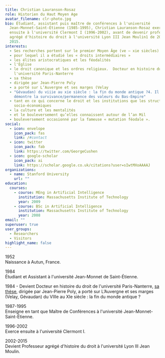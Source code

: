 ```yaml
---
title: Christian Lauranson-Rosaz
role: Historien du Haut Moyen Age
avatar_filename: clr-photo.jpg
bio: Étudiant, assistant puis maître de conférences à l'université
  Jean-Monnet-Saint-Étienne (1985-1995), Christian Lauranson-Rosaz exerce
  ensuite à l'université Clermont I (1996-2002), avant de devenir professeur
  agrégé d'histoire du droit à l'université Lyon III Jean Moulin1 de 2002 à
  2015.
interests:
  - Ses recherches portent sur le premier Moyen Âge (ve – xie siècles)
  - pour lequel il a étudié les « droits intermédiaires »
  - les élites aristocratiques et les féodalités
  - l'Église
  - le droit canonique et les ordres religieux.  Docteur en histoire du droit de
    l'université Paris-Nanterre
  - sa thèse
  - dirigée par Jean-Pierre Poly
  - a porté sur L’Auvergne et ses marges (Velay
  - "Gévaudan) du viiie au xie siècle : la fin du monde antique ?4. Il y
    démontre la survivance/permanence des valeurs du Bas-Empire"
  - tant en ce qui concerne le droit et les institutions que les structures
    socio-économiques
  - la culture et les mentalités
  - et le bouleversement qu’elles connaissent autour de l’an Mil
  - bouleversement occasionné par la fameuse « mutation féodale ».
social:
  - icon: envelope
    icon_pack: fas
    link: /#contact
  - icon: twitter
    icon_pack: fab
    link: https://twitter.com/GeorgeCushen
  - icon: google-scholar
    icon_pack: ai
    link: https://scholar.google.co.uk/citations?user=sIwtMXoAAAAJ
organizations:
  - name: Stanford University
    url: ""
education:
  courses:
    - course: MEng in Artificial Intelligence
      institution: Massachusetts Institute of Technology
      year: 2009
    - course: BSc in Artificial Intelligence
      institution: Massachusetts Institute of Technology
      year: 2008
email: ""
superuser: true
user_groups:
  - Researchers
  - Visitors
highlight_name: false
---
```

1952\
Naissance à Autun, France.

1984\
Étudiant et Assistant à l'université Jean-Monnet de Saint-Étienne.

1984 - Devient Docteur en histoire du droit de l'université Paris-Nanterre, [sa thèse](http://christian.lauranson.com/), dirigée par Jean-Pierre Poly, a porté sur L’Auvergne et ses marges (Velay, Gévaudan) du VIIIe au XIe siècle : la fin du monde antique ?

1987-1995\
Enseigne en tant que Maître de Conférences à l'université Jean-Monnet-Saint-Étienne.

1996-2002\
Exerce ensuite à l'université Clermont I.

2002-2015\
Devient Professeur agrégé d'histoire du droit à l'université Lyon III Jean Moulin.